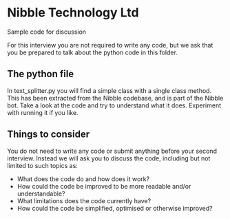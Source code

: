 # Nibble Technology Ltd
Sample code for discussion

For this interview you are not required to write any code, but we ask that you be prepared to talk about the python
code in this folder.

## The python file

In text_splitter.py you will find a simple class with a single class method. This has been extracted from the Nibble
codebase, and is part of the Nibble bot.  Take a look at the code and try to understand what it does. Experiment with
running it if you like.

## Things to consider

You do not need to write any code or submit anything before your second interview. Instead we will ask you to discuss
the code, including but not limited to such topics as:

  * What does the code do and how does it work?
  * How could the code be improved to be more readable and/or understandable?
  * What limitations does the code currently have?
  * How could the code be simplified, optimised or otherwise improved?
